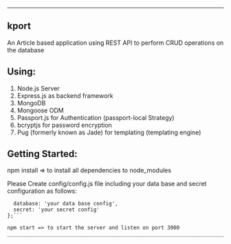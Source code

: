 _________________________________________________________________________________
kport
------------------
An Article based application using REST API to perform CRUD operations on the database

Using:
------
1. Node.js Server
2. Express.js as backend framework
3. MongoDB
4. Mongoose ODM
5. Passport.js for Authentication (passport-local Strategy)
6. bcryptjs for password encryption
7. Pug (formerly known as Jade) for templating (templating engine)

Getting Started:
---------------
npm install => to install all dependencies to node_modules

Please Create config/config.js file including your data base and secret configuration as follows:
``` module.exports = {
  database: 'your data base config',
  secret: 'your secret config'
};```

npm start => to start the server and listen on port 3000
___________________________________________________________________________________
